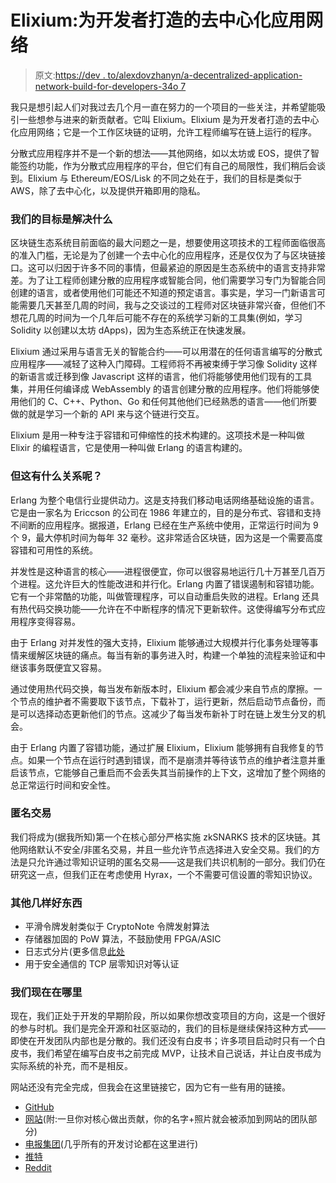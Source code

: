 # Elixium:为开发者打造的去中心化应用网络

> 原文:[https://dev . to/alexdovzhanyn/a-decentralized-application-network-build-for-developers-34o 7](https://dev.to/alexdovzhanyn/a-decentralized-application-network-built-for-developers-34o7)

我只是想引起人们对我过去几个月一直在努力的一个项目的一些关注，并希望能吸引一些想参与进来的新贡献者。它叫 Elixium。Elixium 是为开发者打造的去中心化应用网络；它是一个工作区块链的证明，允许工程师编写在链上运行的程序。

分散式应用程序并不是一个新的想法——其他网络，如以太坊或 EOS，提供了智能签约功能，作为分散式应用程序的平台，但它们有自己的局限性，我们稍后会谈到。Elixium 与 Ethereum/EOS/Lisk 的不同之处在于，我们的目标是类似于 AWS，除了去中心化，以及提供开箱即用的隐私。

### 我们的目标是解决什么

区块链生态系统目前面临的最大问题之一是，想要使用这项技术的工程师面临很高的准入门槛，无论是为了创建一个去中心化的应用程序，还是仅仅为了与区块链接口。这可以归因于许多不同的事情，但最紧迫的原因是生态系统中的语言支持非常差。为了让工程师创建分散的应用程序或智能合同，他们需要学习专门为智能合同创建的语言，或者使用他们可能还不知道的预定语言。事实是，学习一门新语言可能需要几天甚至几周的时间，我与之交谈过的工程师对区块链非常兴奋，但他们不想花几周的时间为一个几年后可能不存在的系统学习新的工具集(例如，学习 Solidity 以创建以太坊 dApps)，因为生态系统正在快速发展。

Elixium 通过采用与语言无关的智能合约——可以用潜在的任何语言编写的分散式应用程序——减轻了这种入门障碍。工程师将不再被束缚于学习像 Solidity 这样的新语言或迁移到像 Javascript 这样的语言，他们将能够使用他们现有的工具集，并用任何编译成 WebAssembly 的语言创建分散的应用程序。他们将能够使用他们的 C、C++、Python、Go 和任何其他他们已经熟悉的语言——他们所要做的就是学习一个新的 API 来与这个链进行交互。

Elixium 是用一种专注于容错和可伸缩性的技术构建的。这项技术是一种叫做 Elixir 的编程语言，它是使用一种叫做 Erlang 的语言构建的。

### 但这有什么关系呢？

Erlang 为整个电信行业提供动力。这是支持我们移动电话网络基础设施的语言。它是由一家名为 Ericcson 的公司在 1986 年建立的，目的是分布式、容错和支持不间断的应用程序。据报道，Erlang 已经在生产系统中使用，正常运行时间为 9 个 9，最大停机时间为每年 32 毫秒。这非常适合区块链，因为这是一个需要高度容错和可用性的系统。

并发性是这种语言的核心——进程很便宜，你可以很容易地运行几十万甚至几百万个进程。这允许巨大的性能改进和并行化。Erlang 内置了错误遏制和容错功能。它有一个非常酷的功能，叫做管理程序，可以自动重启失败的进程。Erlang 还具有热代码交换功能——允许在不中断程序的情况下更新软件。这使得编写分布式应用程序变得容易。

由于 Erlang 对并发性的强大支持，Elixium 能够通过大规模并行化事务处理等事情来缓解区块链的痛点。每当有新的事务进入时，构建一个单独的流程来验证和中继该事务既便宜又容易。

通过使用热代码交换，每当发布新版本时，Elixium 都会减少来自节点的摩擦。一个节点的维护者不需要取下该节点，下载补丁，运行更新，然后启动节点备份，而是可以选择动态更新他们的节点。这减少了每当发布新补丁时在链上发生分叉的机会。

由于 Erlang 内置了容错功能，通过扩展 Elixium，Elixium 能够拥有自我修复的节点。如果一个节点在运行时遇到错误，而不是崩溃并等待该节点的维护者注意并重启该节点，它能够自己重启而不会丢失其当前操作的上下文，这增加了整个网络的总正常运行时间和安全性。

### 匿名交易

我们将成为(据我所知)第一个在核心部分严格实施 zkSNARKS 技术的区块链。其他网络默认不安全/非匿名交易，并且一些允许节点选择进入安全交易。我们的方法是只允许通过零知识证明的匿名交易——这是我们共识机制的一部分。我们仍在研究这一点，但我们正在考虑使用 Hyrax，一个不需要可信设置的零知识协议。

### 其他几样好东西

*   平滑令牌发射类似于 CryptoNote 令牌发射算法
*   存储器加固的 PoW 算法，不鼓励使用 FPGA/ASIC
*   日志式分片(更多信息[此处](https://research.elixium.app/qKN0VINqS_eo3AjJ0O4LLQ#Sharding)
*   用于安全通信的 TCP 层零知识对等认证

### 我们现在在哪里

现在，我们正处于开发的早期阶段，所以如果你想改变项目的方向，这是一个很好的参与时机。我们是完全开源和社区驱动的，我们的目标是继续保持这种方式——即使在开发团队内部也是分散的。我们还没有白皮书；许多项目启动时只有一个白皮书，我们希望在编写白皮书之前完成 MVP，让技术自己说话，并让白皮书成为实际系统的补充，而不是相反。

网站还没有完全完成，但我会在这里链接它，因为它有一些有用的链接。

*   [GitHub](https://www.github.com/ElixiumNetwork)
*   [网站](http://elixiumnetwork.org)(附:一旦你对核心做出贡献，你的名字+照片就会被添加到网站的团队部分)
*   [电报集团](https://t.me/elixiumnetwork)(几乎所有的开发讨论都在这里进行)
*   [推特](https://twitter.com/elixiumnetwork)
*   [Reddit](https://reddit.com/r/elixium)
